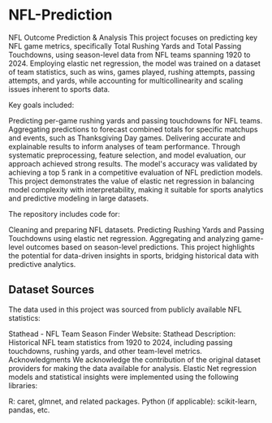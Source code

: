 # NFL-Prediction

NFL Outcome Prediction & Analysis
This project focuses on predicting key NFL game metrics, specifically Total Rushing Yards and Total Passing Touchdowns, using season-level data from NFL teams spanning 1920 to 2024. Employing elastic net regression, the model was trained on a dataset of team statistics, such as wins, games played, rushing attempts, passing attempts, and yards, while accounting for multicollinearity and scaling issues inherent to sports data.

Key goals included:

Predicting per-game rushing yards and passing touchdowns for NFL teams.
Aggregating predictions to forecast combined totals for specific matchups and events, such as Thanksgiving Day games.
Delivering accurate and explainable results to inform analyses of team performance.
Through systematic preprocessing, feature selection, and model evaluation, our approach achieved strong results. The model's accuracy was validated by achieving a top 5 rank in a competitive evaluation of NFL prediction models. This project demonstrates the value of elastic net regression in balancing model complexity with interpretability, making it suitable for sports analytics and predictive modeling in large datasets.

The repository includes code for:

Cleaning and preparing NFL datasets.
Predicting Rushing Yards and Passing Touchdowns using elastic net regression.
Aggregating and analyzing game-level outcomes based on season-level predictions.
This project highlights the potential for data-driven insights in sports, bridging historical data with predictive analytics.

## Dataset Sources
The data used in this project was sourced from publicly available NFL statistics:

Stathead - NFL Team Season Finder
Website: Stathead
Description: Historical NFL team statistics from 1920 to 2024, including passing touchdowns, rushing yards, and other team-level metrics.
Acknowledgments
We acknowledge the contribution of the original dataset providers for making the data available for analysis. Elastic Net regression models and statistical insights were implemented using the following libraries:

R: caret, glmnet, and related packages.
Python (if applicable): scikit-learn, pandas, etc.
